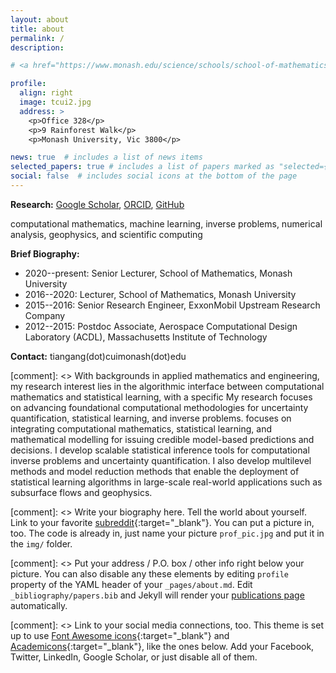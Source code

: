 ```yaml
---
layout: about
title: about
permalink: /
description: 

# <a href="https://www.monash.edu/science/schools/school-of-mathematics">School of Mathematics, Monash University</a> 

profile:
  align: right
  image: tcui2.jpg
  address: >
    <p>Office 328</p>
    <p>9 Rainforest Walk</p>
    <p>Monash University, Vic 3800</p>

news: true  # includes a list of news items
selected_papers: true # includes a list of papers marked as "selected={true}"
social: false  # includes social icons at the bottom of the page
---
```


**Research:** [Google Scholar](https://scholar.google.com/citations?user=H4x65KoAAAAJ&hl=en), [ORCID](https://orcid.org/0000-0002-4840-8545), [GitHub](https://github.com/tcui001)

computational mathematics, machine learning, inverse problems, numerical analysis, geophysics, and scientific computing

**Brief Biography:**
* 2020--present: Senior Lecturer, School of Mathematics, Monash University
* 2016--2020: Lecturer, School of Mathematics, Monash University
* 2015--2016: Senior Research Engineer, ExxonMobil Upstream Research Company
* 2012--2015: Postdoc Associate, Aerospace Computational Design Laboratory (ACDL), Massachusetts Institute of Technology

**Contact:** tiangang(dot)cui<at>monash(dot)edu 

[comment]: <> With backgrounds in applied mathematics and engineering, my research interest lies in the algorithmic interface between computational mathematics and statistical learning, with a specific My research focuses on advancing foundational computational methodologies for  uncertainty quantification, statistical learning, and inverse problems. focuses on integrating computational mathematics, statistical learning, and mathematical modelling for issuing credible model-based predictions and decisions. I develop scalable statistical inference tools for computational inverse problems and uncertainty quantification. I also develop multilevel methods and model reduction methods that enable the deployment of statistical learning algorithms in large-scale real-world applications such as subsurface flows and geophysics.

[comment]: <> Write your biography here. Tell the world about yourself. Link to your favorite [subreddit](http://reddit.com){:target="\_blank"}. You can put a picture in, too. The code is already in, just name your picture `prof_pic.jpg` and put it in the `img/` folder.

[comment]: <> Put your address / P.O. box / other info right below your picture. You can also disable any these elements by editing `profile` property of the YAML header of your `_pages/about.md`. Edit `_bibliography/papers.bib` and Jekyll will render your [publications page](/al-folio/publications/) automatically.

[comment]: <> Link to your social media connections, too. This theme is set up to use [Font Awesome icons](http://fortawesome.github.io/Font-Awesome/){:target="\_blank"} and [Academicons](https://jpswalsh.github.io/academicons/){:target="\_blank"}, like the ones below. Add your Facebook, Twitter, LinkedIn, Google Scholar, or just disable all of them.
